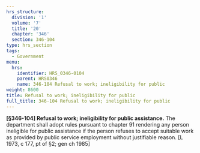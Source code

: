 ```yaml
---
hrs_structure:
  division: '1'
  volume: '7'
  title: '20'
  chapter: '346'
  section: 346-104
type: hrs_section
tags:
  - Government
menu:
  hrs:
    identifier: HRS_0346-0104
    parent: HRS0346
    name: 346-104 Refusal to work; ineligibility for public
weight: 8600
title: Refusal to work; ineligibility for public
full_title: 346-104 Refusal to work; ineligibility for public
---
```

**[§346-104] Refusal to work; ineligibility for public assistance.** The department shall adopt rules pursuant to chapter 91 rendering any person ineligible for public assistance if the person refuses to accept suitable work as provided by public service employment without justifiable reason. [L 1973, c 177, pt of §2; gen ch 1985]